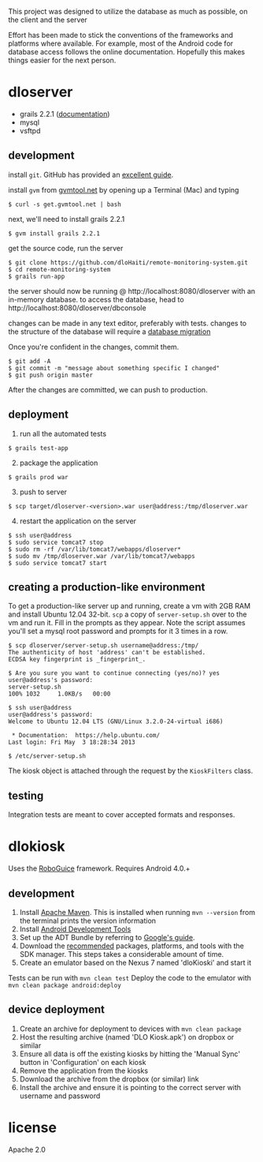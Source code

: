 This project was designed to utilize the database as much as possible,
on the client and the server

Effort has been made to stick the conventions of the frameworks and
platforms where available. For example, most of the Android code for
database access follows the online documentation. Hopefully this makes
things easier for the next person.

dloserver
=========
* grails 2.2.1 ([documentation][docs])
* mysql
* vsftpd


development
-----------
install `git`. GitHub has provided an [excellent guide][installing_git].

install `gvm` from [gvmtool.net][gvm] by opening up a Terminal (Mac) and typing

```shell
$ curl -s get.gvmtool.net | bash
```

next, we'll need to install grails 2.2.1

```shell
$ gvm install grails 2.2.1
```

get the source code, run the server

```shell
$ git clone https://github.com/dloHaiti/remote-monitoring-system.git
$ cd remote-monitoring-system
$ grails run-app
```

the server should now be running @ http://localhost:8080/dloserver with an in-memory database.
to access the database, head to http://localhost:8080/dloserver/dbconsole

changes can be made in any text editor, preferably with tests.
changes to the structure of the database will require a [database migration][dbm]

Once you're confident in the changes, commit them.

```shell
$ git add -A
$ git commit -m "message about something specific I changed"
$ git push origin master
```

After the changes are committed, we can push to production.

deployment
----------
1. run all the automated tests
```shell
$ grails test-app
```

2. package the application
```shell
$ grails prod war
```

3. push to server
```shell
$ scp target/dloserver-<version>.war user@address:/tmp/dloserver.war
```

4. restart the application on the server
```shell
$ ssh user@address
$ sudo service tomcat7 stop
$ sudo rm -rf /var/lib/tomcat7/webapps/dloserver*
$ sudo mv /tmp/dloserver.war /var/lib/tomcat7/webapps
$ sudo service tomcat7 start
```

creating a production-like environment
--------------------------------------
To get a production-like server up and running, create a vm with 2GB RAM and
install Ubuntu 12.04 32-bit. `scp` a copy of `server-setup.sh` over to the vm
and run it. Fill in the prompts as they appear. Note the script assumes you'll
set a mysql root password and prompts for it 3 times in a row.

```shell
$ scp dloserver/server-setup.sh username@address:/tmp/
The authenticity of host 'address' can't be established.
ECDSA key fingerprint is _fingerprint_.

$ Are you sure you want to continue connecting (yes/no)? yes
user@address's password:
server-setup.sh                                                                       100% 1032     1.0KB/s   00:00

$ ssh user@address
user@address's password:
Welcome to Ubuntu 12.04 LTS (GNU/Linux 3.2.0-24-virtual i686)

 * Documentation:  https://help.ubuntu.com/
Last login: Fri May  3 18:28:34 2013

$ /etc/server-setup.sh
```

The kiosk object is attached through the request by the `KioskFilters` class.

testing
-------
Integration tests are meant to cover accepted formats and responses.


dlokiosk
========
Uses the [RoboGuice][roboguice] framework. Requires Android 4.0.+


development
-----------
1. Install [Apache Maven][mvn]. 
   This is installed when running `mvn --version` from the terminal prints the version information
2. Install [Android Development Tools][adt]
3. Set up the ADT Bundle by referring to [Google's guide][setup_adt].
4. Download the [recommended][recommended] packages, platforms, and tools with the SDK manager. 
   This steps takes a considerable amount of time.
5. Create an emulator based on the Nexus 7 named 'dloKioski' and start it

Tests can be run with `mvn clean test`
Deploy the code to the emulator with `mvn clean package android:deploy`


device deployment
-----------------
1. Create an archive for deployment to devices with `mvn clean package`
2. Host the resulting archive (named 'DLO Kiosk.apk') on dropbox or similar
3. Ensure all data is off the existing kiosks by hitting the 'Manual Sync' button in 'Configuration' on each kiosk
4. Remove the application from the kiosks
5. Download the archive from the dropbox (or similar) link
6. Install the archive and ensure it is pointing to the correct server with username and password


license
=======
Apache 2.0


[installing_git]: https://help.github.com/articles/set-up-git
[gvm]: http://gvmtool.net/
[docs]: http://grails.org/documentation
[dbm]: http://grails-plugins.github.io/grails-database-migration/docs/manual/index.html
[roboguice]: https://github.com/roboguice/roboguice
[mvn]: https://maven.apache.org/
[adt]: https://developer.android.com/sdk/installing/bundle.html
[setup_adt]: https://developer.android.com/sdk/installing/bundle.html
[recommended]: https://developer.android.com/tools/help/sdk-manager.html
